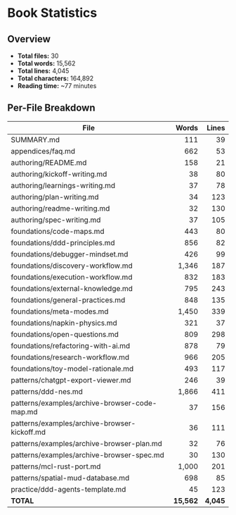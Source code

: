 # Book Statistics

## Overview

- **Total files:** 30
- **Total words:** 15,562
- **Total lines:** 4,045
- **Total characters:** 164,892
- **Reading time:** ~77 minutes

## Per-File Breakdown

| File | Words | Lines |
|------|------:|------:|
| SUMMARY.md | 111 | 39 |
| appendices/faq.md | 662 | 53 |
| authoring/README.md | 158 | 21 |
| authoring/kickoff-writing.md | 38 | 80 |
| authoring/learnings-writing.md | 37 | 78 |
| authoring/plan-writing.md | 34 | 123 |
| authoring/readme-writing.md | 32 | 130 |
| authoring/spec-writing.md | 37 | 105 |
| foundations/code-maps.md | 443 | 80 |
| foundations/ddd-principles.md | 856 | 82 |
| foundations/debugger-mindset.md | 426 | 99 |
| foundations/discovery-workflow.md | 1,346 | 187 |
| foundations/execution-workflow.md | 832 | 183 |
| foundations/external-knowledge.md | 795 | 243 |
| foundations/general-practices.md | 848 | 135 |
| foundations/meta-modes.md | 1,450 | 339 |
| foundations/napkin-physics.md | 321 | 37 |
| foundations/open-questions.md | 809 | 298 |
| foundations/refactoring-with-ai.md | 878 | 79 |
| foundations/research-workflow.md | 966 | 205 |
| foundations/toy-model-rationale.md | 493 | 117 |
| patterns/chatgpt-export-viewer.md | 246 | 39 |
| patterns/ddd-nes.md | 1,866 | 411 |
| patterns/examples/archive-browser-code-map.md | 37 | 156 |
| patterns/examples/archive-browser-kickoff.md | 36 | 111 |
| patterns/examples/archive-browser-plan.md | 32 | 76 |
| patterns/examples/archive-browser-spec.md | 30 | 130 |
| patterns/mcl-rust-port.md | 1,000 | 201 |
| patterns/spatial-mud-database.md | 698 | 85 |
| practice/ddd-agents-template.md | 45 | 123 |
| **TOTAL** | **15,562** | **4,045** |
